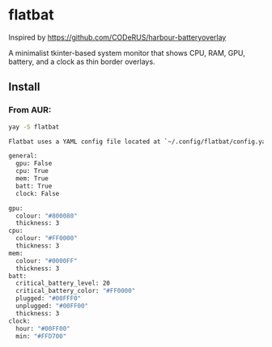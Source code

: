 # flatbat
Inspired by https://github.com/CODeRUS/harbour-batteryoverlay

A minimalist tkinter-based system monitor that shows CPU, RAM, GPU, battery, and a clock as thin border overlays.

## Install

### From AUR: 
```bash
yay -S flatbat

Flatbat uses a YAML config file located at `~/.config/flatbat/config.yaml`.

general:
  gpu: False
  cpu: True
  mem: True
  batt: True
  clock: False

gpu:
  colour: "#800080"
  thickness: 3
cpu:
  colour: "#FF0000"
  thickness: 3
mem:
  colour: "#0000FF"
  thickness: 3
batt:
  critical_battery_level: 20
  critical_battery_color: "#FF0000"
  plugged: "#00FFF0"
  unplugged: "#00FF00"
  thickness: 3
clock:
  hour: "#00FF00"
  min: "#FFD700"
